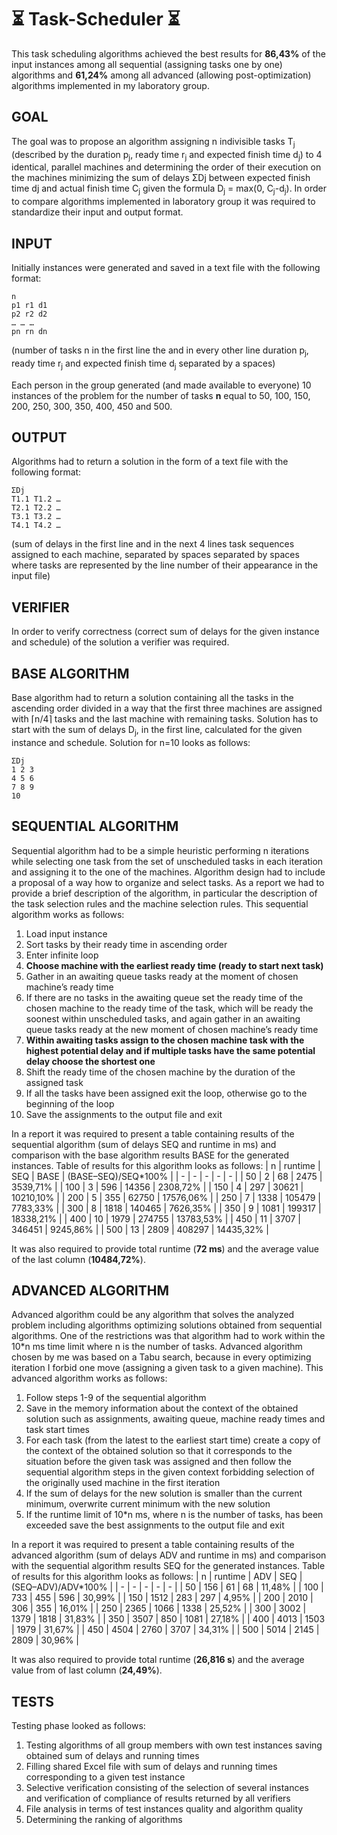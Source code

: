 # ⏳ Task-Scheduler ⏳
This task scheduling algorithms achieved the best results for **86,43%** of the input instances among all sequential (assigning tasks one by one) algorithms and **61,24%** among all advanced (allowing post-optimization) algorithms implemented in my laboratory group.
## GOAL
The goal was to propose an algorithm assigning n indivisible tasks T<sub>j</sub> (described by the duration p<sub>j</sub>, ready time r<sub>j</sub> and expected finish time d<sub>j</sub>) to 4 identical, parallel machines and determining the order of their execution on the machines minimizing the sum of delays ΣDj between expected finish time dj and actual finish time C<sub>j</sub> given the formula D<sub>j</sub> = max(0, C<sub>j</sub>-d<sub>j</sub>). In order to compare algorithms implemented in laboratory group it was required to standardize their input and output format.
## INPUT
Initially instances were generated and saved in a text file with the following format:
```
n
p1 r1 d1
p2 r2 d2
… … …
pn rn dn
```
(number of tasks n in the first line the and in every other line duration p<sub>j</sub>, ready time r<sub>j</sub> and expected finish time d<sub>j</sub> separated by a spaces)

Each person in the group generated (and made available to everyone) 10 instances of the problem for the number of tasks **n** equal to 50, 100, 150, 200, 250, 300, 350, 400, 450 and 500.
## OUTPUT
Algorithms had to return a solution in the form of a text file with the following format:
```
ΣDj
T1.1 T1.2 …
T2.1 T2.2 …
T3.1 T3.2 …
T4.1 T4.2 …
```
(sum of delays in the first line and in the next 4 lines task sequences assigned to each machine, separated by spaces separated by spaces where tasks are represented by the line number of their appearance in the input file)
## VERIFIER
In order to verify correctness (correct sum of delays for the given instance and schedule) of the solution a verifier was required.
## BASE ALGORITHM
Base algorithm had to return a solution containing all the tasks in the ascending order divided in a way that the first three machines are assigned with ⌈n/4⌉ tasks and the last machine with remaining tasks. Solution has to start with the sum of delays D<sub>j</sub>, in the first line, calculated for the given instance and schedule. Solution for n=10 looks as follows: 
```
ΣDj
1 2 3
4 5 6
7 8 9
10
```
## SEQUENTIAL ALGORITHM
Sequential algorithm had to be a simple heuristic performing n iterations while selecting one task from the set of unscheduled tasks in each iteration and assigning it to the one of the machines. Algorithm design had to include a proposal of a way how to organize and select tasks. As a report we had to provide a brief description of the algorithm, in particular the description of the task selection rules and the machine selection rules. This sequential algorithm works as follows:
1. Load input instance
2. Sort tasks by their ready time in ascending order
3. Enter infinite loop
4. **Choose machine with the earliest ready time (ready to start next task)**
5. Gather in an awaiting queue tasks ready at the moment of chosen machine’s ready time
6. If there are no tasks in the awaiting queue set the ready time of the chosen machine to the ready time of the task, which will be ready the soonest within unscheduled tasks, and again gather in an awaiting queue tasks ready at the new moment of chosen machine’s ready time
7. **Within awaiting tasks assign to the chosen machine task with the highest potential delay and if multiple tasks have the same potential delay choose the shortest one**
8. Shift the ready time of the chosen machine by the duration of the assigned task
9. If all the tasks have been assigned exit the loop, otherwise go to the beginning of the loop
10. Save the assignments to the output file and exit

In a report it was required to present a table containing results of the sequential algorithm (sum of delays SEQ and runtime in ms) and comparison with the base algorithm results BASE for the generated instances. Table of results for this algorithm looks as follows:
| n | runtime | SEQ | BASE | (BASE–SEQ)/SEQ*100% |
| - | - | - | - | - |
| 50 | 2 | 68 | 2475 | 3539,71% |
| 100 | 3 | 596 | 14356 | 2308,72% |
| 150 | 4 | 297 | 30621 | 10210,10% |
| 200 | 5 | 355 | 62750 | 17576,06% |
| 250 | 7 | 1338 | 105479 | 7783,33% |
| 300 | 8 | 1818 | 140465 | 7626,35% |
| 350 | 9 | 1081 | 199317 | 18338,21% |
| 400 | 10 | 1979 | 274755 | 13783,53% |
| 450 | 11 | 3707 | 346451 | 9245,86% |
| 500 | 13 | 2809 | 408297 | 14435,32% |

It was also required to provide total runtime (**72 ms**) and the average value of the last column (**10484,72%**).
## ADVANCED ALGORITHM
Advanced algorithm could be any algorithm that solves the analyzed problem including algorithms optimizing solutions obtained from sequential algorithms.  One of the restrictions was that algorithm had to work within the 10*n ms time limit where n is the number of tasks. Advanced algorithm chosen by me was based on a Tabu search, because in every optimizing iteration I forbid one move (assigning a given task to a given machine). This advanced algorithm works as follows:
1. Follow steps 1-9 of the sequential algorithm
2. Save in the memory information about the context of the obtained solution such as assignments, awaiting queue, machine ready times and task start times
3. For each task (from the latest to the earliest start time) create a copy of the context of the obtained solution so that it corresponds to the situation before the given task was assigned and then follow the sequential algorithm steps in the given context forbidding selection of the originally used machine in the first iteration
4. If the sum of delays for the new solution is smaller than the current minimum, overwrite current minimum with the new solution
5. If the runtime limit of 10*n ms, where n is the number of tasks, has been exceeded save the best assignments to the output file and exit

In a report it was required to present a table containing results of the advanced algorithm (sum of delays ADV and runtime in ms) and comparison with the sequential algorithm results SEQ for the generated instances. Table of results for this algorithm looks as follows:
| n | runtime | ADV | SEQ | (SEQ–ADV)/ADV*100% |
| - | - | - | - | - |
| 50 | 156 | 61 | 68 | 11,48% |
| 100 | 733 | 455 | 596 | 30,99% |
| 150 | 1512 | 283 | 297 | 4,95% |
| 200 | 2010 | 306 | 355 | 16,01% |
| 250 | 2365 | 1066 | 1338 | 25,52% |
| 300 | 3002 | 1379 | 1818 | 31,83% |
| 350 | 3507 | 850 | 1081 | 27,18% |
| 400 | 4013 | 1503 | 1979 | 31,67% |
| 450 | 4504 | 2760 | 3707 | 34,31% |
| 500 | 5014 | 2145 | 2809 | 30,96% |

It was also required to provide total runtime (**26,816 s**) and the average value from of last column (**24,49%**).

## TESTS
Testing phase looked as follows:
1. Testing algorithms of all group members with own test instances saving obtained sum of delays and running times
2. Filling shared Excel file with sum of delays and running times corresponding to a given test instance
3. Selective verification consisting of the selection of several instances and verification of compliance of results returned by all verifiers
4. File analysis in terms of test instances quality and algorithm quality 
5. Determining the ranking of algorithms
